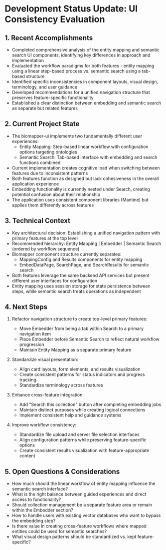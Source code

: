 # Development Status Update: UI Consistency Evaluation

## 1. Recent Accomplishments

- Completed comprehensive analysis of the entity mapping and semantic search UI components, identifying key differences in approach and implementation
- Evaluated the workflow paradigms for both features - entity mapping using a linear step-based process vs. semantic search using a tab-based structure
- Identified specific inconsistencies in component layouts, visual design, terminology, and user guidance
- Developed recommendations for a unified navigation structure that preserves feature-specific functionality
- Established a clear distinction between embedding and semantic search as separate but related features

## 2. Current Project State

- The biomapper-ui implements two fundamentally different user experiences:
  - Entity Mapping: Step-based linear workflow with configuration options targeting ontologies
  - Semantic Search: Tab-based interface with embedding and search functions combined
- Current implementation creates cognitive load when switching between features due to inconsistent patterns
- Both features function as designed but lack cohesiveness in the overall application experience
- Embedding functionality is currently nested under Search, creating potential confusion about their relationship
- The application uses consistent component libraries (Mantine) but applies them differently across features

## 3. Technical Context

- Key architectural decision: Establishing a unified navigation pattern with primary features at the top level
- Recommended hierarchy: Entity Mapping | Embedder | Semantic Search (ordered by workflow sequence)
- Biomapper component structure currently separates:
  - MappingConfig and Results components for entity mapping
  - EmbedDataPage, SearchPage, and SearchResults for semantic search
- Both features leverage the same backend API services but present different user interfaces for configuration
- Entity mapping uses session storage for state persistence between steps, while semantic search treats operations as independent

## 4. Next Steps

1. Refactor navigation structure to create top-level primary features:
   - Move Embedder from being a tab within Search to a primary navigation item
   - Place Embedder before Semantic Search to reflect natural workflow progression
   - Maintain Entity Mapping as a separate primary feature

2. Standardize visual presentation:
   - Align card layouts, form elements, and results visualization
   - Create consistent patterns for status indicators and progress tracking
   - Standardize terminology across features

3. Enhance cross-feature integration:
   - Add "Search this collection" button after completing embedding jobs
   - Maintain distinct purposes while creating logical connections
   - Implement consistent help and guidance systems

4. Improve workflow consistency:
   - Standardize file upload and server file selection interfaces
   - Align configuration patterns while preserving feature-specific options
   - Create consistent results visualization with feature-appropriate content

## 5. Open Questions & Considerations

- How much should the linear workflow of entity mapping influence the semantic search interface?
- What is the right balance between guided experiences and direct access to functionality?
- Should collection management be a separate feature area or remain within the Embedder section?
- How to handle users with existing vector databases who want to bypass the embedding step?
- Is there value in creating cross-feature workflows where mapped entities could be used for semantic searches?
- What visual design patterns should be standardized vs. kept feature-specific?
